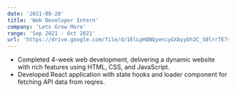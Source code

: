 ```yaml
---
date: '2021-08-28'
title: 'Web Developer Intern'
company: 'Lets Grow More'
range: 'Sep 2021 - Oct 2021'
url: 'https://drive.google.com/file/d/1ElLpHQNQyencyGXAyybh2C_S0lrrTE7s/view?usp=sharing'
---
```


- Completed 4-week web development, delivering a dynamic website with rich features using HTML, CSS, and JavaScript.
- Developed React application with state hooks and loader component for fetching API data from reqres.


